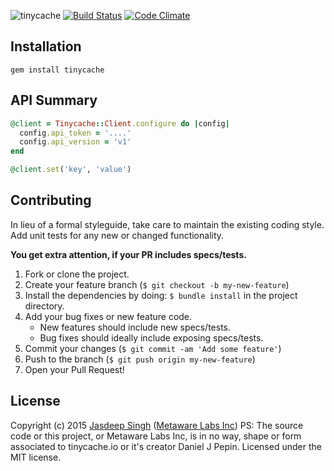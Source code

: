 ![tinycache](https://tinycache.io/sites/all/themes/basic/images/optimized/tinycache_logo_150.png) 
[![Build Status](https://travis-ci.org/metaware/tinycache.svg?branch=master)](https://travis-ci.org/metaware/tinycache) 
[![Code Climate](https://codeclimate.com/github/metaware/tinycache/badges/gpa.svg)](https://codeclimate.com/github/metaware/tinycache)


## Installation

  `gem install tinycache`

## API Summary

```ruby
@client = Tinycache::Client.configure do |config|
  config.api_token = '....'
  config.api_version = 'v1'
end
```

```ruby
@client.set('key', 'value')
```


## Contributing
In lieu of a formal styleguide, take care to maintain the existing coding style. Add unit tests for any new or changed functionality.

**You get extra attention, if your PR includes specs/tests.**

1. Fork or clone the project.
2. Create your feature branch (`$ git checkout -b my-new-feature`)
3. Install the dependencies by doing: `$ bundle install` in the project directory.
4. Add your bug fixes or new feature code.
    - New features should include new specs/tests. 
    - Bug fixes should ideally include exposing specs/tests.
5. Commit your changes (`$ git commit -am 'Add some feature'`)
6. Push to the branch (`$ git push origin my-new-feature`)
7. Open your Pull Request!


## License
Copyright (c) 2015 [Jasdeep Singh](http://jasdeep.ca) ([Metaware Labs Inc](http://metawarelabs.com/))
PS: The source code or this project, or Metaware Labs Inc, is in no way, shape or form associated to tinycache.io or it's creator Daniel J Pepin.
Licensed under the MIT license.